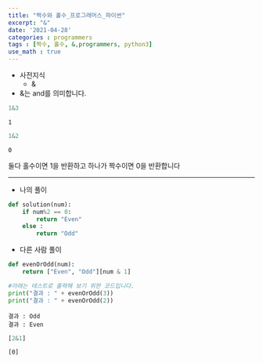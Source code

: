 ```yaml
---
title: "짝수와 홀수_프로그래머스_파이썬"
excerpt: "&"
date: '2021-04-28'
categories : programmers
tags : [짝수, 홀수, &,programmers, python3]
use_math : true
---
```




* 사전지식
    * &
* &는 and를 의미합니다.


```python
1&3
```




    1




```python
1&2
```




    0



둘다 홀수이면 1을 반환하고 하나가 짝수이면 0을 반환합니다

---

* 나의 풀이


```python
def solution(num):
    if num%2 == 0:
        return "Even"
    else :
        return "Odd"
```

* 다른 사람 풀이


```python
def evenOrOdd(num):
    return ["Even", "Odd"][num & 1]

#아래는 테스트로 출력해 보기 위한 코드입니다.
print("결과 : " + evenOrOdd(3))
print("결과 : " + evenOrOdd(2))
```

    결과 : Odd
    결과 : Even



```python
[2&1]
```




    [0]


